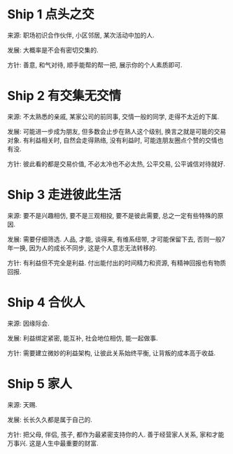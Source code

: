 # Ship 1  点头之交

来源: 职场初识合作伙伴, 小区邻居, 某次活动中加的人. 

发展: 大概率是不会有密切交集的. 

方针: 善意, 和气对待, 顺手能帮的帮一把, 展示你的个人素质即可.

# Ship 2 有交集无交情

来源: 不太熟悉的亲戚, 某家公司的前同事, 交情一般的同学, 走得不太近的下属.

发展: 可能进一步成为朋友, 但多数会止步在熟人这个级别, 换言之就是可能的交易对象. 有利益相关时, 自然会走得熟络, 没有利益时, 可能连朋友圈点个赞的交情也有没.

方针: 彼此看的都是交易价值, 不必太冷也不必太热, 公平交易, 公平诚信对待就好.

# Ship 3 走进彼此生活

来源: 要不是兴趣相仿, 要不是三观相投, 要不是彼此需要, 总之一定有些特殊的原因.

发展: 需要仔细筛选. 人品, 才能, 谈得来, 有维系纽带, 才可能保留下去, 否则一般7年一换, 因为人的成长不同步, 这是个人意志无法转移的.

方针: 有利益但不完全是利益. 付出能付出的时间精力和资源, 有精神回报也有物质回报.

# Ship 4 合伙人

来源: 因缘际会.

发展: 利益绑定紧密, 能互补, 社会地位相仿, 能一起做事.

方针: 需要建立微妙的利益架构, 让彼此关系始终平衡, 让背叛的成本高于收益.

# Ship 5 家人

来源: 天赐.

发展: 长长久久都是属于自己的.

方针: 把父母, 伴侣, 孩子, 都作为最紧密支持你的人. 善于经营家人关系, 家和才能万事兴. 这是人生中最重要的财富.
